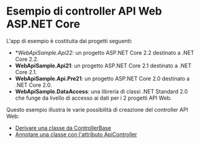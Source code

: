 # <a name="aspnet-core-web-api-controller-sample"></a>Esempio di controller API Web ASP.NET Core

L'app di esempio è costituita dai progetti seguenti:

- **WebApiSample.Api22*: un progetto ASP.NET Core 2.2 destinato a .NET Core 2.2.
- **WebApiSample.Api21**: un progetto ASP.NET Core 2.1 destinato a .NET Core 2.1.
- **WebApiSample.Api.Pre21**: un progetto ASP.NET Core 2.0 destinato a .NET Core 2.0.
- **WebApiSample.DataAccess**: una libreria di classi .NET Standard 2.0 che funge da livello di accesso ai dati per i 2 progetti API Web.

Questo esempio illustra le varie possibilità di creazione del controller API Web:

- [Derivare una classe da ControllerBase](https://docs.microsoft.com/aspnet/core/web-api#derive-class-from-controllerbase)
- [Annotare una classe con l'attributo ApiController](https://docs.microsoft.com/aspnet/core/web-api#annotate-class-with-apicontrollerattribute)
